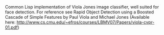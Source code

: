 Common Lisp implementation of Viola Jones image classifier, well suited for face detection.
For reference see Rapid Object Detection using a Boosted Cascade of Simple Features by Paul Viola and Michael Jones
(Available here: http://www.cs.cmu.edu/~efros/courses/LBMV07/Papers/viola-cvpr-01.pdf)